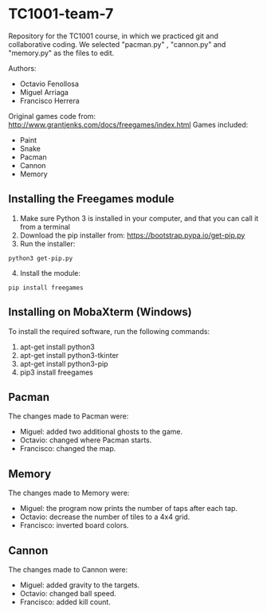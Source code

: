 # TC1001-team-7
Repository for the TC1001 course, in which we practiced git and collaborative coding.
We selected "pacman.py" , "cannon.py" and "memory.py" as the files to edit.

Authors:

- Octavio Fenollosa
- Miguel Arriaga
- Francisco Herrera

Original games code from: http://www.grantjenks.com/docs/freegames/index.html
Games included:
- Paint
- Snake
- Pacman
- Cannon
- Memory

## Installing the Freegames module

1. Make sure Python 3 is installed in your computer, and that you can call
   it from a terminal
2. Download the pip installer from: https://bootstrap.pypa.io/get-pip.py
3. Run the installer:
```
python3 get-pip.py
```
4. Install the module:
```
pip install freegames
```

## Installing on MobaXterm (Windows)

To install the required software, run the following commands:

1. apt-get install python3
2. apt-get install python3-tkinter
3. apt-get install python3-pip
4. pip3 install freegames

## Pacman

The changes made to Pacman were:

- Miguel: added two additional ghosts to the game.
- Octavio: changed where Pacman starts.
- Francisco: changed the map.

## Memory

The changes made to Memory were:

- Miguel: the program now prints the number of taps after each tap.
- Octavio: decrease the number of tiles to a 4x4 grid.
- Francisco: inverted board colors.

## Cannon

The changes made to Cannon were:

- Miguel: added gravity to the targets.
- Octavio: changed ball speed.
- Francisco: added kill count.

